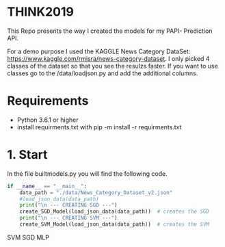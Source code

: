 # THINK2019
This Repo presents the way I created the models for my PAPI- Prediction API. 

For a demo purpose I used the KAGGLE News Category DataSet: https://www.kaggle.com/rmisra/news-category-dataset. I only picked 4 classes of the dataset so that you see the resulzs faster. If you want to use classes go to the /data/loadjson.py and add the additional columns.

# Requirements

* Python 3.6.1 or higher
* install requirments.txt with pip -m install -r requirments.txt

# 1. Start

In the file builtmodels.py you will find the following code.

```Python
if __name__ == "__main__":
    data_path = "./data/News_Category_Dataset_v2.json"
    #load_json_data(data_path)
    print("\n --- CREATING SGD ---")
    create_SGD_Model(load_json_data(data_path))  # creates the SGD
    print("\n --- CREATING SVM ---")
    create_SVM_Model(load_json_data(data_path))  # creates the SVM
```



SVM
SGD
MLP